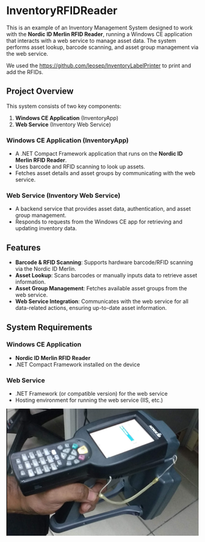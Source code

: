 # InventoryRFIDReader

This is an example of an Inventory Management System designed to work with the **Nordic ID Merlin RFID Reader**, running a Windows CE application that interacts with a web service to manage asset data. The system performs asset lookup, barcode scanning, and asset group management via the web service.

We used the https://github.com/leosep/InventoryLabelPrinter to print and add the RFIDs.

## Project Overview

This system consists of two key components:
1. **Windows CE Application** (InventoryApp)
2. **Web Service** (Inventory Web Service)

### Windows CE Application (InventoryApp)
- A .NET Compact Framework application that runs on the **Nordic ID Merlin RFID Reader**.
- Uses barcode and RFID scanning to look up assets.
- Fetches asset details and asset groups by communicating with the web service.

### Web Service (Inventory Web Service)
- A backend service that provides asset data, authentication, and asset group management.
- Responds to requests from the Windows CE app for retrieving and updating inventory data.

## Features

- **Barcode & RFID Scanning**: Supports hardware barcode/RFID scanning via the Nordic ID Merlin.
- **Asset Lookup**: Scans barcodes or manually inputs data to retrieve asset information.
- **Asset Group Management**: Fetches available asset groups from the web service.
- **Web Service Integration**: Communicates with the web service for all data-related actions, ensuring up-to-date asset information.

## System Requirements

### Windows CE Application
- **Nordic ID Merlin RFID Reader**
- .NET Compact Framework installed on the device

### Web Service
- .NET Framework (or compatible version) for the web service
- Hosting environment for running the web service (IIS, etc.)

![image info](./Images/nordic.png)
  
